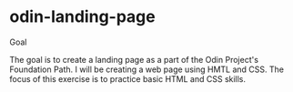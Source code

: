 # odin-landing-page

Goal

The goal is to create a landing page as a part of the Odin Project's Foundation Path. I will be creating a web page using HMTL and CSS. The focus of this exercise is to practice basic HTML and CSS skills. 